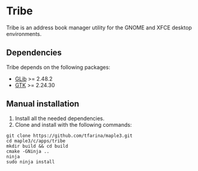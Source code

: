 # Tribe

Tribe is an address book manager utility for the GNOME and XFCE desktop environments.

## Dependencies

Tribe depends on the following packages:

* [GLib](https://gitlab.gnome.org/GNOME/glib/) >= 2.48.2
* [GTK](https://www.gtk.org) >= 2.24.30

## Manual installation

1. Install all the needed dependencies.
2. Clone and install with the following commands:

```
git clone https://github.com/tfarina/maple3.git
cd maple3/c/apps/tribe
mkdir build && cd build
cmake -GNinja ..
ninja
sudo ninja install
```
